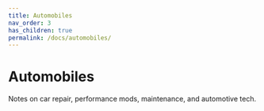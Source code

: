 ```yaml
---
title: Automobiles
nav_order: 3
has_children: true
permalink: /docs/automobiles/
---
```


# Automobiles

Notes on car repair, performance mods, maintenance, and automotive tech.